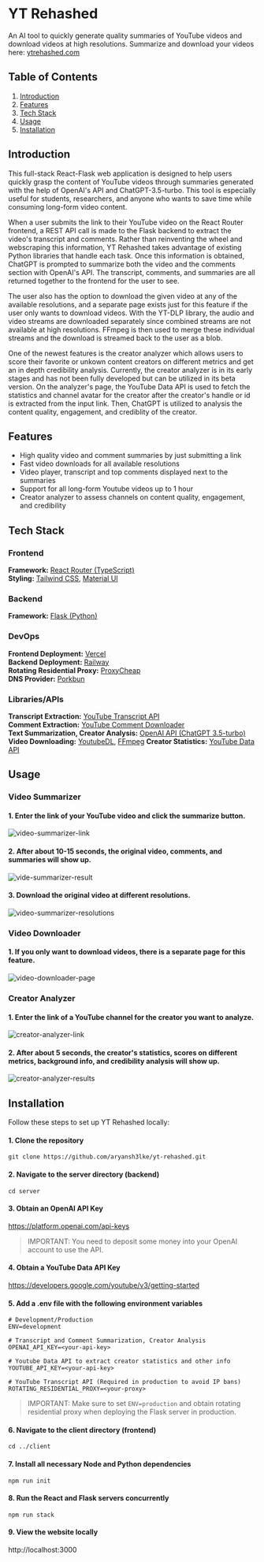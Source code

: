 # YT Rehashed

An AI tool to quickly generate quality summaries of YouTube videos and download videos at high resolutions. Summarize and download your videos here: [ytrehashed.com](ytrehashed.com)

## Table of Contents

1. [Introduction](#introduction)
2. [Features](#features)
3. [Tech Stack](#tech-stack)
4. [Usage](#usage)
5. [Installation](#installation)

## Introduction

This full-stack React-Flask web application is designed to help users quickly grasp the content of YouTube videos through summaries generated with the help of OpenAI's API and ChatGPT-3.5-turbo. This tool is especially useful for students, researchers, and anyone who wants to save time while consuming long-form video content.

When a user submits the link to their YouTube video on the React Router frontend, a REST API call is made to the Flask backend to extract the video's transcript and comments. Rather than reinventing the wheel and webscraping this information, YT Rehashed takes advantage of existing Python libraries that handle each task. Once this information is obtained, ChatGPT is prompted to summarize both the video and the comments section with OpenAI's API. The transcript, comments, and summaries are all returned together to the frontend for the user to see.

The user also has the option to download the given video at any of the available resolutions, and a separate page exists just for this feature if the user only wants to download videos. With the YT-DLP library, the audio and video streams are downloaded separately since combined streams are not available at high resolutions. FFmpeg is then used to merge these individual streams and the download is streamed back to the user as a blob.

One of the newest features is the creator analyzer which allows users to score their favorite or unkown content creators on different metrics and get an in depth credibility analysis. Currently, the creator analyzer is in its early stages and has not been fully developed but can be utilized in its beta version. On the analyzer's page, the YouTube Data API is used to fetch the statistics and channel avatar for the creator after the creator's handle or id is extracted from the input link. Then, ChatGPT is utilized to analysis the content quality, engagement, and crediblity of the creator.

## Features

- High quality video and comment summaries by just submitting a link
- Fast video downloads for all available resolutions
- Video player, transcript and top comments displayed next to the summaries
- Support for all long-form Youtube videos up to 1 hour
- Creator analyzer to assess channels on content quality, engagement, and credibility

## Tech Stack

### Frontend

<b>Framework:</b> [React Router (TypeScript)](https://reactrouter.com)\
<b>Styling:</b> [Tailwind CSS](https://tailwindcss.com), [Material UI](https://mui.com/material-ui)

### Backend

<b>Framework:</b> [Flask (Python)](https://flask.palletsprojects.com/en/stable)

### DevOps

<b>Frontend Deployment:</b> [Vercel](https://vercel.com)\
<b>Backend Deployment:</b> [Railway](https://railway.com)\
<b>Rotating Residential Proxy:</b> [ProxyCheap](https://www.proxy-cheap.com)\
<b>DNS Provider:</b> [Porkbun](https://porkbun.com)

### Libraries/APIs

<b>Transcript Extraction:</b> [YouTube Transcript API](https://github.com/jdepoix/youtube-transcript-api)\
<b>Comment Extraction:</b> [YouTube Comment Downloader](https://github.com/egbertbouman/youtube-comment-downloader)\
<b>Text Summarization, Creator Analysis:</b> [OpenAI API (ChatGPT 3.5-turbo)](https://github.com/openai/openai-python)\
<b>Video Downloading:</b> [YoutubeDL](https://github.com/yt-dlp/yt-dlp), [FFmpeg](https://www.ffmpeg.org)
<b>Creator Statistics:</b> [YouTube Data API](https://developers.google.com/youtube/v3)

## Usage

### Video Summarizer

#### 1. Enter the link of your YouTube video and click the summarize button.

![video-summarizer-link](https://github.com/user-attachments/assets/659d189b-43eb-44ee-ac62-63f77811ddb1)

#### 2. After about 10-15 seconds, the original video, comments, and summaries will show up.

![vide-summarizer-result](https://github.com/user-attachments/assets/2c3f727b-70b6-4a25-b333-995e274c8643)

#### 3. Download the original video at different resolutions.

![video-summarizer-resolutions](https://github.com/user-attachments/assets/b9a996cc-fa69-4e9a-a49e-bdc27b5cf65d)

### Video Downloader

#### 1. If you only want to download videos, there is a separate page for this feature.

![video-downloader-page](https://github.com/user-attachments/assets/7de3674b-5e48-484d-8305-2d9358c864ab)

### Creator Analyzer

#### 1. Enter the link of a YouTube channel for the creator you want to analyze.

![creator-analyzer-link](https://github.com/user-attachments/assets/bae3309c-52c1-44fc-ab43-8212c1796385)

#### 2. After about 5 seconds, the creator's statistics, scores on different metrics, background info, and credibility analysis will show up.

![creator-analyzer-results](https://github.com/user-attachments/assets/2858b545-04b4-4dcb-849d-907af85aa09b)


## Installation

Follow these steps to set up YT Rehashed locally:

#### 1. Clone the repository

`git clone https://github.com/aryansh3lke/yt-rehashed.git`

#### 2. Navigate to the server directory (backend)

`cd server`

#### 3. Obtain an OpenAI API Key

https://platform.openai.com/api-keys

> IMPORTANT: You need to deposit some money into your OpenAI account to use the API.

#### 4. Obtain a YouTube Data API Key

https://developers.google.com/youtube/v3/getting-started

#### 5. Add a .env file with the following environment variables

```
# Development/Production
ENV=development

# Transcript and Comment Summarization, Creator Analysis
OPENAI_API_KEY=<your-api-key>

# Youtube Data API to extract creator statistics and other info
YOUTUBE_API_KEY=<your-api-key>

# YouTube Transcript API (Required in production to avoid IP bans)
ROTATING_RESIDENTIAL_PROXY=<your-proxy>
```

> IMPORTANT: Make sure to set `ENV=production` and obtain rotating residential proxy when deploying the Flask server in production.

#### 6. Navigate to the client directory (frontend)

`cd ../client`

#### 7. Install all necessary Node and Python dependencies

`npm run init`

#### 8. Run the React and Flask servers concurrently

`npm run stack`

#### 9. View the website locally

http://localhost:3000
